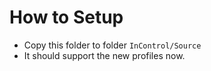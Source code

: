 # How to Setup
- Copy this folder to folder `InControl/Source`
- It should support the new profiles now.